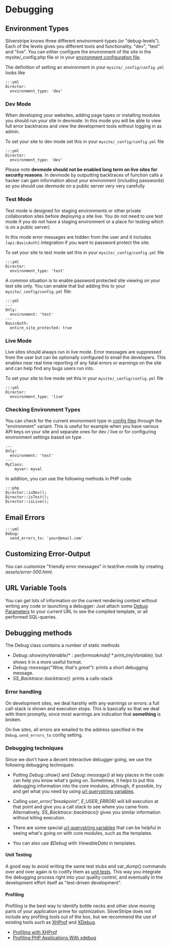 # Debugging

## Environment Types

Silverstripe knows three different environment-types (or "debug-levels"). Each of the levels gives you different tools
and functionality. "dev", "test" and "live". You can either configure the environment of the site in the
mysite/_config.php file or in your [environment configuration file](/topics/environment-management).

The definition of setting an environment in your `mysite/_config/config.yml` looks like

	:::yml
	Director:
	  environment_type: 'dev'

### Dev Mode

When developing your websites, adding page types or installing modules you should run your site in devmode. In this mode
you will be able to view full error backtraces and view the development tools without logging in as admin.

To set your site to dev mode set this in your `mysite/_config/config.yml` file

	:::yml
	Director:
	  environment_type: 'dev'


Please note **devmode should not be enabled long term on live sites for security reasons**. In devmode by outputting
backtraces of function calls a hacker can gain information about your environment (including passwords) so you should
use devmode on a public server very very carefully


### Test Mode

Test mode is designed for staging environments or other private collaboration sites before deploying a site live. You do
not need to use test mode if you do not have a staging environment or a place for testing which is on a public server)

In this mode error messages are hidden from the user and it includes `[api:BasicAuth]` integration if you want to password
protect the site.

To set your site to test mode set this in your `mysite/_config/config.yml` file

	:::yml
	Director:
	  environment_type: 'test'


A common situation is to enable password protected site viewing on your test site only. 
You can enable that but adding this to your `mysite/_config/config.yml` file:

	:::yml
	---
	Only:
	  environment: 'test'
	---
	BasicAuth:
	  entire_site_protected: true

### Live Mode

Live sites should always run in live mode. Error messages are suppressed from the user but can be optionally configured
to email the developers. This enables near real time reporting of any fatal errors or warnings on the site and can help
find any bugs users run into.

To set your site to live mode set this in your `mysite/_config/config.yml` file

	:::yml
	Director:
	  environment_type: 'live'

### Checking Environment Types

You can check for the current environment type in [config files](/topics/configuration) through the "environment" variant.
This is useful for example when you have various API keys on your site and separate ones for dev / live or for configuring
environment settings based on type .

	---
	Only:
	  environment: 'test'
	---
	MyClass:
		myvar: myval

In addition, you can use the following methods in PHP code:

	:::php
	Director::isDev();
	Director::isTest();
	Director::isLive();

## Email Errors

	:::yml
	Debug:
	  send_errors_to: 'your@email.com'

## Customizing Error-Output

You can customize "friendly error messages" in test/live-mode by creating *assets/error-500.html*.

## URL Variable Tools

You can get lots of information on the current rendering context without writing any code or launching a debugger: Just
attach some [Debug Parameters](/reference/urlvariabletools) to your current URL to see the compiled template, or all performed
SQL-queries.

## Debugging methods

The Debug class contains a number of static methods

*  *Debug::show($myVariable)*: performs a kind of *print_r($myVariable)*, but shows it in a more useful format.
*  *Debug::message("Wow, that's great")*: prints a short debugging message.
*  *SS_Backtrace::backtrace()*: prints a calls-stack

### Error handling

On development sites, we deal harshly with any warnings or errors: a full call-stack is shown and execution stops.  This
is basically so that we deal with them promptly, since most warnings are indication that **something** is broken.

On live sites, all errors are emailed to the address specified in the `Debug.send_errors_to` config setting.

### Debugging techniques

Since we don't have a decent interactive debugger going, we use the following debugging techniques:

*  Putting *Debug::show()* and *Debug::message()* at key places in the code can help you know what's going on. 
Sometimes, it helps to put this debugging information into the core modules, although, if possible, try and get what you
need by using [url querystring variables](/reference/urlvariabletools).

*  Calling *user_error("breakpoint", E_USER_ERROR)* will kill execution at that point and give you a call stack to see
where you came from.  Alternatively, *SS_Backtrace::backtrace()* gives you similar information without killing
execution.

*  There are some special [url querystring variables](/reference/urlvariabletools) that can be helpful in seeing what's going on
with core modules, such as the templates.

*  You can also use *$Debug* with *ViewableData* in templates.

#### Unit Testing

A good way to avoid writing the same test stubs and var_dump() commands over and over again is to codify them as [unit
tests](testing-guide). This way you integrate the debugging process right into your quality control, and eventually in
the development effort itself as "test-driven development".

#### Profiling

Profiling is the best way to identify bottle necks and other slow moving parts of your application prime for optimization. SilverStripe 
does not include any profiling tools out of the box, but we recommend the use of existing tools such as [XHProf](https://github.com/facebook/xhprof/)
and [XDebug](http://xdebug.org/).

* [Profiling with XHProf](http://techportal.inviqa.com/2009/12/01/profiling-with-xhprof/)
* [Profiling PHP Applications With xdebug](http://devzone.zend.com/1139/profiling-php-applications-with-xdebug/)